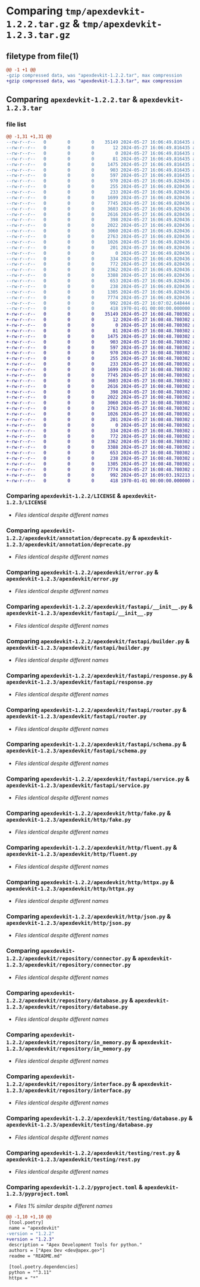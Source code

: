 # Comparing `tmp/apexdevkit-1.2.2.tar.gz` & `tmp/apexdevkit-1.2.3.tar.gz`

## filetype from file(1)

```diff
@@ -1 +1 @@
-gzip compressed data, was "apexdevkit-1.2.2.tar", max compression
+gzip compressed data, was "apexdevkit-1.2.3.tar", max compression
```

## Comparing `apexdevkit-1.2.2.tar` & `apexdevkit-1.2.3.tar`

### file list

```diff
@@ -1,31 +1,31 @@
--rw-r--r--   0        0        0    35149 2024-05-27 16:06:49.816435 apexdevkit-1.2.2/LICENSE
--rw-r--r--   0        0        0       12 2024-05-27 16:06:49.816435 apexdevkit-1.2.2/README.md
--rw-r--r--   0        0        0        0 2024-05-27 16:06:49.816435 apexdevkit-1.2.2/apexdevkit/__init__.py
--rw-r--r--   0        0        0       81 2024-05-27 16:06:49.816435 apexdevkit-1.2.2/apexdevkit/annotation/__init__.py
--rw-r--r--   0        0        0     1475 2024-05-27 16:06:49.816435 apexdevkit-1.2.2/apexdevkit/annotation/deprecate.py
--rw-r--r--   0        0        0      903 2024-05-27 16:06:49.816435 apexdevkit-1.2.2/apexdevkit/error.py
--rw-r--r--   0        0        0      597 2024-05-27 16:06:49.816435 apexdevkit-1.2.2/apexdevkit/fastapi/__init__.py
--rw-r--r--   0        0        0      970 2024-05-27 16:06:49.820436 apexdevkit-1.2.2/apexdevkit/fastapi/builder.py
--rw-r--r--   0        0        0      255 2024-05-27 16:06:49.820436 apexdevkit-1.2.2/apexdevkit/fastapi/dependable.py
--rw-r--r--   0        0        0      233 2024-05-27 16:06:49.820436 apexdevkit-1.2.2/apexdevkit/fastapi/docs.py
--rw-r--r--   0        0        0     1699 2024-05-27 16:06:49.820436 apexdevkit-1.2.2/apexdevkit/fastapi/response.py
--rw-r--r--   0        0        0     7745 2024-05-27 16:06:49.820436 apexdevkit-1.2.2/apexdevkit/fastapi/router.py
--rw-r--r--   0        0        0     3603 2024-05-27 16:06:49.820436 apexdevkit-1.2.2/apexdevkit/fastapi/schema.py
--rw-r--r--   0        0        0     2616 2024-05-27 16:06:49.820436 apexdevkit-1.2.2/apexdevkit/fastapi/service.py
--rw-r--r--   0        0        0      398 2024-05-27 16:06:49.820436 apexdevkit-1.2.2/apexdevkit/http/__init__.py
--rw-r--r--   0        0        0     2022 2024-05-27 16:06:49.820436 apexdevkit-1.2.2/apexdevkit/http/fake.py
--rw-r--r--   0        0        0     3060 2024-05-27 16:06:49.820436 apexdevkit-1.2.2/apexdevkit/http/fluent.py
--rw-r--r--   0        0        0     2763 2024-05-27 16:06:49.820436 apexdevkit-1.2.2/apexdevkit/http/httpx.py
--rw-r--r--   0        0        0     1026 2024-05-27 16:06:49.820436 apexdevkit-1.2.2/apexdevkit/http/json.py
--rw-r--r--   0        0        0      201 2024-05-27 16:06:49.820436 apexdevkit-1.2.2/apexdevkit/http/url.py
--rw-r--r--   0        0        0        0 2024-05-27 16:06:49.820436 apexdevkit-1.2.2/apexdevkit/py.typed
--rw-r--r--   0        0        0      334 2024-05-27 16:06:49.820436 apexdevkit-1.2.2/apexdevkit/repository/__init__.py
--rw-r--r--   0        0        0      772 2024-05-27 16:06:49.820436 apexdevkit-1.2.2/apexdevkit/repository/connector.py
--rw-r--r--   0        0        0     2362 2024-05-27 16:06:49.820436 apexdevkit-1.2.2/apexdevkit/repository/database.py
--rw-r--r--   0        0        0     3388 2024-05-27 16:06:49.820436 apexdevkit-1.2.2/apexdevkit/repository/in_memory.py
--rw-r--r--   0        0        0      653 2024-05-27 16:06:49.820436 apexdevkit-1.2.2/apexdevkit/repository/interface.py
--rw-r--r--   0        0        0      238 2024-05-27 16:06:49.820436 apexdevkit-1.2.2/apexdevkit/testing/__init__.py
--rw-r--r--   0        0        0     1305 2024-05-27 16:06:49.820436 apexdevkit-1.2.2/apexdevkit/testing/database.py
--rw-r--r--   0        0        0     7774 2024-05-27 16:06:49.820436 apexdevkit-1.2.2/apexdevkit/testing/rest.py
--rw-r--r--   0        0        0      992 2024-05-27 16:07:02.648444 apexdevkit-1.2.2/pyproject.toml
--rw-r--r--   0        0        0      418 1970-01-01 00:00:00.000000 apexdevkit-1.2.2/PKG-INFO
+-rw-r--r--   0        0        0    35149 2024-05-27 16:08:48.780302 apexdevkit-1.2.3/LICENSE
+-rw-r--r--   0        0        0       12 2024-05-27 16:08:48.780302 apexdevkit-1.2.3/README.md
+-rw-r--r--   0        0        0        0 2024-05-27 16:08:48.780302 apexdevkit-1.2.3/apexdevkit/__init__.py
+-rw-r--r--   0        0        0       81 2024-05-27 16:08:48.780302 apexdevkit-1.2.3/apexdevkit/annotation/__init__.py
+-rw-r--r--   0        0        0     1475 2024-05-27 16:08:48.780302 apexdevkit-1.2.3/apexdevkit/annotation/deprecate.py
+-rw-r--r--   0        0        0      903 2024-05-27 16:08:48.780302 apexdevkit-1.2.3/apexdevkit/error.py
+-rw-r--r--   0        0        0      597 2024-05-27 16:08:48.780302 apexdevkit-1.2.3/apexdevkit/fastapi/__init__.py
+-rw-r--r--   0        0        0      970 2024-05-27 16:08:48.780302 apexdevkit-1.2.3/apexdevkit/fastapi/builder.py
+-rw-r--r--   0        0        0      255 2024-05-27 16:08:48.780302 apexdevkit-1.2.3/apexdevkit/fastapi/dependable.py
+-rw-r--r--   0        0        0      233 2024-05-27 16:08:48.780302 apexdevkit-1.2.3/apexdevkit/fastapi/docs.py
+-rw-r--r--   0        0        0     1699 2024-05-27 16:08:48.780302 apexdevkit-1.2.3/apexdevkit/fastapi/response.py
+-rw-r--r--   0        0        0     7745 2024-05-27 16:08:48.780302 apexdevkit-1.2.3/apexdevkit/fastapi/router.py
+-rw-r--r--   0        0        0     3603 2024-05-27 16:08:48.780302 apexdevkit-1.2.3/apexdevkit/fastapi/schema.py
+-rw-r--r--   0        0        0     2616 2024-05-27 16:08:48.780302 apexdevkit-1.2.3/apexdevkit/fastapi/service.py
+-rw-r--r--   0        0        0      398 2024-05-27 16:08:48.780302 apexdevkit-1.2.3/apexdevkit/http/__init__.py
+-rw-r--r--   0        0        0     2022 2024-05-27 16:08:48.780302 apexdevkit-1.2.3/apexdevkit/http/fake.py
+-rw-r--r--   0        0        0     3060 2024-05-27 16:08:48.780302 apexdevkit-1.2.3/apexdevkit/http/fluent.py
+-rw-r--r--   0        0        0     2763 2024-05-27 16:08:48.780302 apexdevkit-1.2.3/apexdevkit/http/httpx.py
+-rw-r--r--   0        0        0     1026 2024-05-27 16:08:48.780302 apexdevkit-1.2.3/apexdevkit/http/json.py
+-rw-r--r--   0        0        0      201 2024-05-27 16:08:48.780302 apexdevkit-1.2.3/apexdevkit/http/url.py
+-rw-r--r--   0        0        0        0 2024-05-27 16:08:48.780302 apexdevkit-1.2.3/apexdevkit/py.typed
+-rw-r--r--   0        0        0      334 2024-05-27 16:08:48.780302 apexdevkit-1.2.3/apexdevkit/repository/__init__.py
+-rw-r--r--   0        0        0      772 2024-05-27 16:08:48.780302 apexdevkit-1.2.3/apexdevkit/repository/connector.py
+-rw-r--r--   0        0        0     2362 2024-05-27 16:08:48.780302 apexdevkit-1.2.3/apexdevkit/repository/database.py
+-rw-r--r--   0        0        0     3388 2024-05-27 16:08:48.780302 apexdevkit-1.2.3/apexdevkit/repository/in_memory.py
+-rw-r--r--   0        0        0      653 2024-05-27 16:08:48.780302 apexdevkit-1.2.3/apexdevkit/repository/interface.py
+-rw-r--r--   0        0        0      238 2024-05-27 16:08:48.780302 apexdevkit-1.2.3/apexdevkit/testing/__init__.py
+-rw-r--r--   0        0        0     1305 2024-05-27 16:08:48.780302 apexdevkit-1.2.3/apexdevkit/testing/database.py
+-rw-r--r--   0        0        0     7774 2024-05-27 16:08:48.780302 apexdevkit-1.2.3/apexdevkit/testing/rest.py
+-rw-r--r--   0        0        0      992 2024-05-27 16:09:03.192213 apexdevkit-1.2.3/pyproject.toml
+-rw-r--r--   0        0        0      418 1970-01-01 00:00:00.000000 apexdevkit-1.2.3/PKG-INFO
```

### Comparing `apexdevkit-1.2.2/LICENSE` & `apexdevkit-1.2.3/LICENSE`

 * *Files identical despite different names*

### Comparing `apexdevkit-1.2.2/apexdevkit/annotation/deprecate.py` & `apexdevkit-1.2.3/apexdevkit/annotation/deprecate.py`

 * *Files identical despite different names*

### Comparing `apexdevkit-1.2.2/apexdevkit/error.py` & `apexdevkit-1.2.3/apexdevkit/error.py`

 * *Files identical despite different names*

### Comparing `apexdevkit-1.2.2/apexdevkit/fastapi/__init__.py` & `apexdevkit-1.2.3/apexdevkit/fastapi/__init__.py`

 * *Files identical despite different names*

### Comparing `apexdevkit-1.2.2/apexdevkit/fastapi/builder.py` & `apexdevkit-1.2.3/apexdevkit/fastapi/builder.py`

 * *Files identical despite different names*

### Comparing `apexdevkit-1.2.2/apexdevkit/fastapi/response.py` & `apexdevkit-1.2.3/apexdevkit/fastapi/response.py`

 * *Files identical despite different names*

### Comparing `apexdevkit-1.2.2/apexdevkit/fastapi/router.py` & `apexdevkit-1.2.3/apexdevkit/fastapi/router.py`

 * *Files identical despite different names*

### Comparing `apexdevkit-1.2.2/apexdevkit/fastapi/schema.py` & `apexdevkit-1.2.3/apexdevkit/fastapi/schema.py`

 * *Files identical despite different names*

### Comparing `apexdevkit-1.2.2/apexdevkit/fastapi/service.py` & `apexdevkit-1.2.3/apexdevkit/fastapi/service.py`

 * *Files identical despite different names*

### Comparing `apexdevkit-1.2.2/apexdevkit/http/fake.py` & `apexdevkit-1.2.3/apexdevkit/http/fake.py`

 * *Files identical despite different names*

### Comparing `apexdevkit-1.2.2/apexdevkit/http/fluent.py` & `apexdevkit-1.2.3/apexdevkit/http/fluent.py`

 * *Files identical despite different names*

### Comparing `apexdevkit-1.2.2/apexdevkit/http/httpx.py` & `apexdevkit-1.2.3/apexdevkit/http/httpx.py`

 * *Files identical despite different names*

### Comparing `apexdevkit-1.2.2/apexdevkit/http/json.py` & `apexdevkit-1.2.3/apexdevkit/http/json.py`

 * *Files identical despite different names*

### Comparing `apexdevkit-1.2.2/apexdevkit/repository/connector.py` & `apexdevkit-1.2.3/apexdevkit/repository/connector.py`

 * *Files identical despite different names*

### Comparing `apexdevkit-1.2.2/apexdevkit/repository/database.py` & `apexdevkit-1.2.3/apexdevkit/repository/database.py`

 * *Files identical despite different names*

### Comparing `apexdevkit-1.2.2/apexdevkit/repository/in_memory.py` & `apexdevkit-1.2.3/apexdevkit/repository/in_memory.py`

 * *Files identical despite different names*

### Comparing `apexdevkit-1.2.2/apexdevkit/repository/interface.py` & `apexdevkit-1.2.3/apexdevkit/repository/interface.py`

 * *Files identical despite different names*

### Comparing `apexdevkit-1.2.2/apexdevkit/testing/database.py` & `apexdevkit-1.2.3/apexdevkit/testing/database.py`

 * *Files identical despite different names*

### Comparing `apexdevkit-1.2.2/apexdevkit/testing/rest.py` & `apexdevkit-1.2.3/apexdevkit/testing/rest.py`

 * *Files identical despite different names*

### Comparing `apexdevkit-1.2.2/pyproject.toml` & `apexdevkit-1.2.3/pyproject.toml`

 * *Files 1% similar despite different names*

```diff
@@ -1,10 +1,10 @@
 [tool.poetry]
 name = "apexdevkit"
-version = "1.2.2"
+version = "1.2.3"
 description = "Apex Development Tools for python."
 authors = ["Apex Dev <dev@apex.ge>"]
 readme = "README.md"
 
 [tool.poetry.dependencies]
 python = "^3.11"
 httpx = "*"
```

